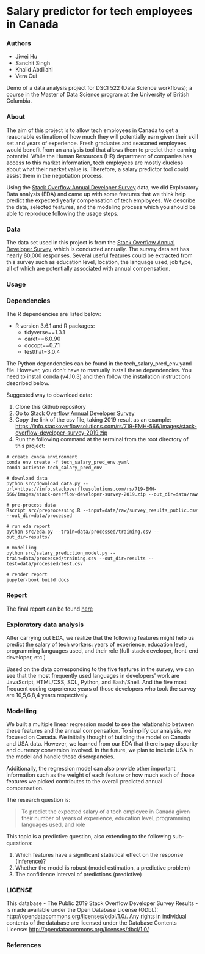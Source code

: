 # Salary predictor for tech employees in Canada
### Authors
- Jiwei Hu
- Sanchit Singh
- Khalid Abdilahi
- Vera Cui

Demo of a data analysis project for DSCI 522 (Data Science workflows); a course in the Master of Data Science program at the University of British Columbia.
### About

The aim of this project is to allow tech employees in Canada to get a reasonable estimation of how much they will potentially earn given their skill set and years of experience. Fresh graduates and seasoned employees would benefit from an analysis tool that allows them to predict their earning potential. While the Human Resources (HR) department of companies has access to this market information, tech employees are mostly clueless about what their market value is. Therefore, a salary predictor tool could assist them in the negotiation process.

Using the [Stack Overflow Annual Developer Survey](https://insights.stackoverflow.com/survey) data, we did Exploratory Data analysis (EDA) and came up with some features that we think help predict the expected yearly compensation of tech employees. We describe the data, selected features, and the modeling process which you should be able to reproduce following the usage steps.

### Data

The data set used in this project is from the [Stack Overflow Annual Developer Survey](https://insights.stackoverflow.com/survey), which is conducted annually. The survey data set has nearly 80,000 responses. Several useful features could be extracted from this survey such as education level, location, the language used, job type, all of which are potentially associated with annual compensation.

### Usage

### Dependencies
The R dependencies are listed below:

- R version 3.6.1 and R packages:
  - tidyverse==1.3.1
  - caret==6.0.90
  - docopt==0.7.1
  - testthat=3.0.4

The Python dependencies can be found in the tech_salary_pred_env.yaml file. However, you don't have to manually install these dependencies. You need to install conda (v4.10.3) and then follow the installation instructions described below.

Suggested way to download data:

1. Clone this Github repository
2. Go to [Stack Overflow Annual Developer Survey](https://insights.stackoverflow.com/survey)
3. Copy the link of the csv file, taking 2019 result as an example:
   https://info.stackoverflowsolutions.com/rs/719-EMH-566/images/stack-overflow-developer-survey-2019.zip
4. Run the following command at the terminal from the root directory of this project:
```
# create conda environment
conda env create -f tech_salary_pred_env.yaml
conda activate tech_salary_pred_env

# download data
python src/download_data.py --url=https://info.stackoverflowsolutions.com/rs/719-EMH-566/images/stack-overflow-developer-survey-2019.zip --out_dir=data/raw

# pre-process data
Rscript src/preprocessing.R --input=data/raw/survey_results_public.csv --out_dir=data/processed

# run eda report
python src/eda.py --train=data/processed/training.csv --out_dir=results/

# modelling
python src/salary_prediction_model.py --train=data/processed/training.csv --out_dir=results --test=data/processed/test.csv

# render report
jupyter-book build docs
```

### Report
The final report can be found [here](https://github.com/UBC-MDS/tech_salary_predictor_canada_us/tree/main/docs/index.html)

### Exploratory data analysis

After carrying out EDA, we realize that the following features might help us predict the salary of tech workers: years of experience, education level, programming languages used, and their role (full-stack developer, front-end developer, etc.)

Based on the data corresponding to the five features in the survey, we can see that the most frequently used languages in developers' work are JavaScript, HTML/CSS, SQL, Python, and Bash/Shell. And the five most frequent coding experience years of those developers who took the survey are 10,5,6,8,4 years respectively.  

### Modelling

We built a multiple linear regression model to see the relationship between these features and the annual compensation.
To simplify our analysis, we focused on Canada. We initially thought of building the model on Canada and USA data. However, we learned from our EDA that there is pay disparity and currency conversion involved. In the future, we plan to include USA in the model and handle those discrepancies.

Additionally, the regression model can also provide other important information such as the weight of each feature or how much each of those features we picked contributes to the overall predicted annual compensation.

The research question is:
> To predict the expected salary of a tech employee in Canada given their number of years of experience, education level, programming languages used, and role

This topic is a predictive question, also extending to the following sub-questions:
1. Which features have a significant statistical effect on the response (inference)?
2. Whether the model is robust (model estimation, a predictive problem)
3. The confidence interval of predictions (predictive)

### LICENSE
This database - The Public 2019 Stack Overflow Developer Survey Results - is made available under the Open Database License (ODbL): http://opendatacommons.org/licenses/odbl/1.0/. Any rights in individual contents of the database are licensed under the Database Contents License: http://opendatacommons.org/licenses/dbcl/1.0/


### References
